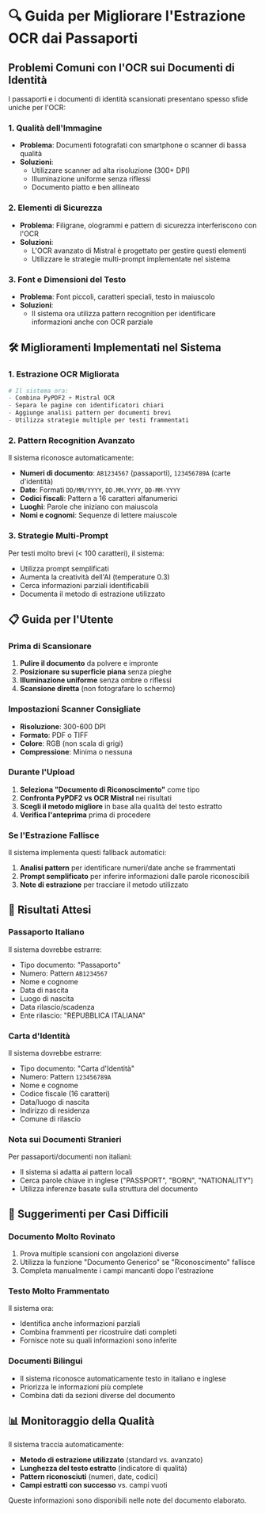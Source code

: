 # 🔍 Guida per Migliorare l'Estrazione OCR dai Passaporti

## Problemi Comuni con l'OCR sui Documenti di Identità

I passaporti e i documenti di identità scansionati presentano spesso sfide uniche per l'OCR:

### 1. **Qualità dell'Immagine**
- **Problema**: Documenti fotografati con smartphone o scanner di bassa qualità
- **Soluzioni**:
  - Utilizzare scanner ad alta risoluzione (300+ DPI)
  - Illuminazione uniforme senza riflessi
  - Documento piatto e ben allineato

### 2. **Elementi di Sicurezza**
- **Problema**: Filigrane, ologrammi e pattern di sicurezza interferiscono con l'OCR
- **Soluzioni**: 
  - L'OCR avanzato di Mistral è progettato per gestire questi elementi
  - Utilizzare le strategie multi-prompt implementate nel sistema

### 3. **Font e Dimensioni del Testo**
- **Problema**: Font piccoli, caratteri speciali, testo in maiuscolo
- **Soluzioni**: 
  - Il sistema ora utilizza pattern recognition per identificare informazioni anche con OCR parziale

## 🛠️ Miglioramenti Implementati nel Sistema

### 1. **Estrazione OCR Migliorata**
```python
# Il sistema ora:
- Combina PyPDF2 + Mistral OCR
- Separa le pagine con identificatori chiari
- Aggiunge analisi pattern per documenti brevi
- Utilizza strategie multiple per testi frammentati
```

### 2. **Pattern Recognition Avanzato**
Il sistema riconosce automaticamente:
- **Numeri di documento**: `AB1234567` (passaporti), `123456789A` (carte d'identità)
- **Date**: Formati `DD/MM/YYYY`, `DD.MM.YYYY`, `DD-MM-YYYY`
- **Codici fiscali**: Pattern a 16 caratteri alfanumerici
- **Luoghi**: Parole che iniziano con maiuscola
- **Nomi e cognomi**: Sequenze di lettere maiuscole

### 3. **Strategie Multi-Prompt**
Per testi molto brevi (< 100 caratteri), il sistema:
- Utilizza prompt semplificati
- Aumenta la creatività dell'AI (temperature 0.3)
- Cerca informazioni parziali identificabili
- Documenta il metodo di estrazione utilizzato

## 📋 Guida per l'Utente

### **Prima di Scansionare**
1. **Pulire il documento** da polvere e impronte
2. **Posizionare su superficie piana** senza pieghe
3. **Illuminazione uniforme** senza ombre o riflessi
4. **Scansione diretta** (non fotografare lo schermo)

### **Impostazioni Scanner Consigliate**
- **Risoluzione**: 300-600 DPI
- **Formato**: PDF o TIFF
- **Colore**: RGB (non scala di grigi)
- **Compressione**: Minima o nessuna

### **Durante l'Upload**
1. **Seleziona "Documento di Riconoscimento"** come tipo
2. **Confronta PyPDF2 vs OCR Mistral** nei risultati
3. **Scegli il metodo migliore** in base alla qualità del testo estratto
4. **Verifica l'anteprima** prima di procedere

### **Se l'Estrazione Fallisce**
Il sistema implementa questi fallback automatici:
1. **Analisi pattern** per identificare numeri/date anche se frammentati
2. **Prompt semplificato** per inferire informazioni dalle parole riconoscibili
3. **Note di estrazione** per tracciare il metodo utilizzato

## 🎯 Risultati Attesi

### **Passaporto Italiano**
Il sistema dovrebbe estrarre:
- Tipo documento: "Passaporto"
- Numero: Pattern `AB1234567`
- Nome e cognome
- Data di nascita
- Luogo di nascita  
- Data rilascio/scadenza
- Ente rilascio: "REPUBBLICA ITALIANA"

### **Carta d'Identità**
Il sistema dovrebbe estrarre:
- Tipo documento: "Carta d'Identità"
- Numero: Pattern `123456789A`
- Nome e cognome
- Codice fiscale (16 caratteri)
- Data/luogo di nascita
- Indirizzo di residenza
- Comune di rilascio

### **Nota sui Documenti Stranieri**
Per passaporti/documenti non italiani:
- Il sistema si adatta ai pattern locali
- Cerca parole chiave in inglese ("PASSPORT", "BORN", "NATIONALITY")
- Utilizza inferenze basate sulla struttura del documento

## 🔧 Suggerimenti per Casi Difficili

### **Documento Molto Rovinato**
1. Prova multiple scansioni con angolazioni diverse
2. Utilizza la funzione "Documento Generico" se "Riconoscimento" fallisce
3. Completa manualmente i campi mancanti dopo l'estrazione

### **Testo Molto Frammentato**
Il sistema ora:
- Identifica anche informazioni parziali
- Combina frammenti per ricostruire dati completi
- Fornisce note su quali informazioni sono inferite

### **Documenti Bilingui**
- Il sistema riconosce automaticamente testo in italiano e inglese
- Priorizza le informazioni più complete
- Combina dati da sezioni diverse del documento

## 📊 Monitoraggio della Qualità

Il sistema traccia automaticamente:
- **Metodo di estrazione utilizzato** (standard vs. avanzato)
- **Lunghezza del testo estratto** (indicatore di qualità)
- **Pattern riconosciuti** (numeri, date, codici)
- **Campi estratti con successo** vs. campi vuoti

Queste informazioni sono disponibili nelle note del documento elaborato. 